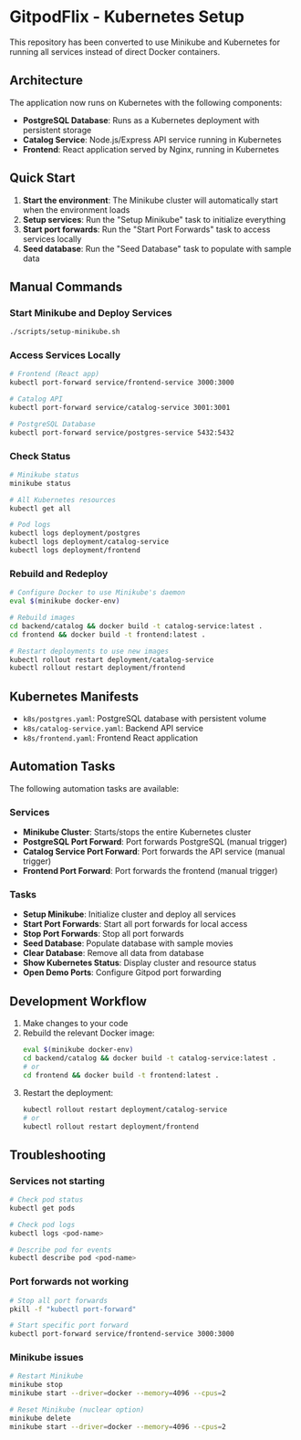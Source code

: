 # GitpodFlix - Kubernetes Setup

This repository has been converted to use Minikube and Kubernetes for running all services instead of direct Docker containers.

## Architecture

The application now runs on Kubernetes with the following components:

- **PostgreSQL Database**: Runs as a Kubernetes deployment with persistent storage
- **Catalog Service**: Node.js/Express API service running in Kubernetes
- **Frontend**: React application served by Nginx, running in Kubernetes

## Quick Start

1. **Start the environment**: The Minikube cluster will automatically start when the environment loads
2. **Setup services**: Run the "Setup Minikube" task to initialize everything
3. **Start port forwards**: Run the "Start Port Forwards" task to access services locally
4. **Seed database**: Run the "Seed Database" task to populate with sample data

## Manual Commands

### Start Minikube and Deploy Services
```bash
./scripts/setup-minikube.sh
```

### Access Services Locally
```bash
# Frontend (React app)
kubectl port-forward service/frontend-service 3000:3000

# Catalog API
kubectl port-forward service/catalog-service 3001:3001

# PostgreSQL Database
kubectl port-forward service/postgres-service 5432:5432
```

### Check Status
```bash
# Minikube status
minikube status

# All Kubernetes resources
kubectl get all

# Pod logs
kubectl logs deployment/postgres
kubectl logs deployment/catalog-service
kubectl logs deployment/frontend
```

### Rebuild and Redeploy
```bash
# Configure Docker to use Minikube's daemon
eval $(minikube docker-env)

# Rebuild images
cd backend/catalog && docker build -t catalog-service:latest .
cd frontend && docker build -t frontend:latest .

# Restart deployments to use new images
kubectl rollout restart deployment/catalog-service
kubectl rollout restart deployment/frontend
```

## Kubernetes Manifests

- `k8s/postgres.yaml`: PostgreSQL database with persistent volume
- `k8s/catalog-service.yaml`: Backend API service
- `k8s/frontend.yaml`: Frontend React application

## Automation Tasks

The following automation tasks are available:

### Services
- **Minikube Cluster**: Starts/stops the entire Kubernetes cluster
- **PostgreSQL Port Forward**: Port forwards PostgreSQL (manual trigger)
- **Catalog Service Port Forward**: Port forwards the API service (manual trigger)
- **Frontend Port Forward**: Port forwards the frontend (manual trigger)

### Tasks
- **Setup Minikube**: Initialize cluster and deploy all services
- **Start Port Forwards**: Start all port forwards for local access
- **Stop Port Forwards**: Stop all port forwards
- **Seed Database**: Populate database with sample movies
- **Clear Database**: Remove all data from database
- **Show Kubernetes Status**: Display cluster and resource status
- **Open Demo Ports**: Configure Gitpod port forwarding

## Development Workflow

1. Make changes to your code
2. Rebuild the relevant Docker image:
   ```bash
   eval $(minikube docker-env)
   cd backend/catalog && docker build -t catalog-service:latest .
   # or
   cd frontend && docker build -t frontend:latest .
   ```
3. Restart the deployment:
   ```bash
   kubectl rollout restart deployment/catalog-service
   # or
   kubectl rollout restart deployment/frontend
   ```

## Troubleshooting

### Services not starting
```bash
# Check pod status
kubectl get pods

# Check pod logs
kubectl logs <pod-name>

# Describe pod for events
kubectl describe pod <pod-name>
```

### Port forwards not working
```bash
# Stop all port forwards
pkill -f "kubectl port-forward"

# Start specific port forward
kubectl port-forward service/frontend-service 3000:3000
```

### Minikube issues
```bash
# Restart Minikube
minikube stop
minikube start --driver=docker --memory=4096 --cpus=2

# Reset Minikube (nuclear option)
minikube delete
minikube start --driver=docker --memory=4096 --cpus=2
```
